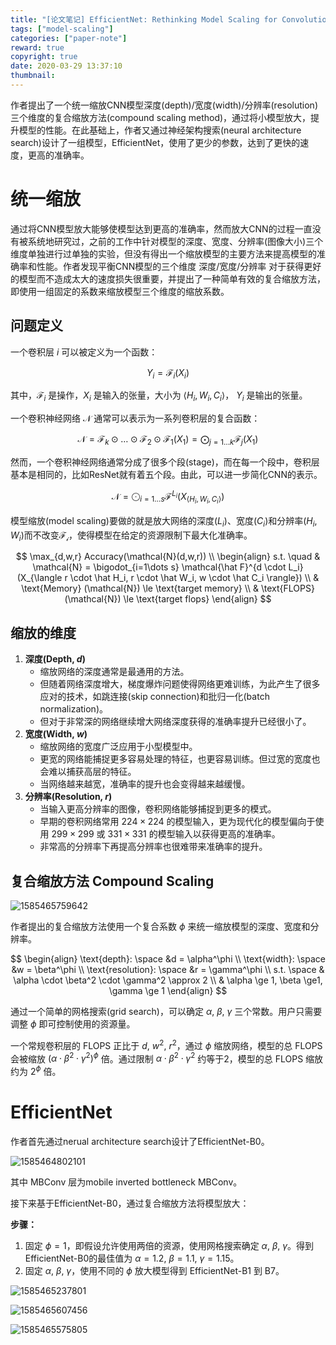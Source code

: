 ```yaml
---
title: "[论文笔记] EfficientNet: Rethinking Model Scaling for Convolutional Neural Networks"
tags: ["model-scaling"]
categories: ["paper-note"]
reward: true
copyright: true
date: 2020-03-29 13:37:10
thumbnail:
---
```




作者提出了一个统一缩放CNN模型深度(depth)/宽度(width)/分辨率(resolution)三个维度的复合缩放方法(compound scaling method)，通过将小模型放大，提升模型的性能。在此基础上，作者又通过神经架构搜索(neural architecture search)设计了一组模型，EfficientNet，使用了更少的参数，达到了更快的速度，更高的准确率。

<!--more-->

# 统一缩放

通过将CNN模型放大能够使模型达到更高的准确率，然而放大CNN的过程一直没有被系统地研究过，之前的工作中针对模型的深度、宽度、分辨率(图像大小)三个维度单独进行过单独的实验，但没有得出一个缩放模型的主要方法来提高模型的准确率和性能。作者发现平衡CNN模型的三个维度 深度/宽度/分辨率 对于获得更好的模型而不造成太大的速度损失很重要，并提出了一种简单有效的复合缩放方法，即使用一组固定的系数来缩放模型三个维度的缩放系数。

## 问题定义

一个卷积层 $i$ 可以被定义为一个函数：

$$
Y_i = \mathcal{F}_i(X_i)
$$

其中，$\mathcal{F}_i$ 是操作，$X_i$ 是输入的张量，大小为 $\langle H_i, W_i, C_i \rangle$， $Y_i$ 是输出的张量。

一个卷积神经网络 $\mathcal{N}$ 通常可以表示为一系列卷积层的复合函数：

$$
\mathcal{N} = \mathcal{F}_k \odot \dots \odot \mathcal{F}_2 \odot \mathcal{F}_1(X_1) = \bigodot_{j=1 \dots k} \mathcal{F}_j (X_1)
$$

然而，一个卷积神经网络通常分成了很多个段(stage)，而在每一个段中，卷积层基本是相同的，比如ResNet就有着五个段。由此，可以进一步简化CNN的表示。

$$
\mathcal{N} = \bigodot_{i=1\dots s} \mathcal{F}^{L_i}(X_{\langle H_i, W_i, C_i \rangle})
$$

模型缩放(model scaling)要做的就是放大网络的深度($L_i$)、宽度($C_i$)和分辨率($H_i, W_i$)而不改变$\mathcal{F_i}$，使得模型在给定的资源限制下最大化准确率。

$$
\max_{d,w,r} Accuracy(\mathcal{N}(d,w,r)) \\
\begin{align}
s.t. \quad
& \mathcal{N} = \bigodot_{i=1\dots s} \mathcal{\hat F}^{d \cdot L_i}(X_{\langle r \cdot \hat H_i, r \cdot \hat W_i, w \cdot \hat C_i \rangle}) \\
& \text{Memory} (\mathcal{N}) \le \text{target memory} \\
& \text{FLOPS} (\mathcal{N}) \le \text{target flops}
\end{align}
$$

## 缩放的维度

1. **深度(Depth, $d$)**
   + 缩放网络的深度通常是最通用的方法。
   + 但随着网络深度增大，梯度爆炸问题使得网络更难训练，为此产生了很多应对的技术，如跳连接(skip connection)和批归一化(batch normalization)。
   + 但对于非常深的网络继续增大网络深度获得的准确率提升已经很小了。
2. **宽度(Width, $w$)**
   + 缩放网络的宽度广泛应用于小型模型中。
   + 更宽的网络能捕捉更多容易处理的特征，也更容易训练。但过宽的宽度也会难以捕获高层的特征。
   + 当网络越来越宽，准确率的提升也会变得越来越缓慢。
3. **分辨率(Resolution, $r$)**
   + 当输入更高分辨率的图像，卷积网络能够捕捉到更多的模式。
   + 早期的卷积网络常用 $224 \times 224$ 的模型输入，更为现代化的模型偏向于使用 $299 \times 299$ 或 $331 \times 331$ 的模型输入以获得更高的准确率。
   + 非常高的分辨率下再提高分辨率也很难带来准确率的提升。

## 复合缩放方法 Compound Scaling

![1585465759642](efficientnet/1585465759642.png)

作者提出的复合缩放方法使用一个复合系数 $\phi$ 来统一缩放模型的深度、宽度和分辨率。

$$
\begin{align}
\text{depth}: \space &d = \alpha^\phi \\
\text{width}: \space &w = \beta^\phi \\
\text{resolution}: \space &r = \gamma^\phi \\
s.t. \space & \alpha \cdot \beta^2 \cdot \gamma^2 \approx 2 \\
& \alpha \ge 1, \beta \ge1, \gamma \ge 1
\end{align}
$$

通过一个简单的网格搜索(grid search)，可以确定 $\alpha$, $\beta$, $\gamma$ 三个常数。用户只需要调整 $\phi$ 即可控制使用的资源量。

一个常规卷积层的 FLOPS 正比于 $d$, $w^2$, $r^2$，通过 $\phi$ 缩放网络，模型的总 FLOPS 会被缩放 $(\alpha \cdot \beta^2 \cdot \gamma^2)^\phi$ 倍。通过限制 $\alpha \cdot \beta^2 \cdot \gamma^2$ 约等于2，模型的总 FLOPS 缩放约为 $2^\phi$ 倍。



# EfficientNet

作者首先通过nerual architecture search设计了EfficientNet-B0。

![1585464802101](efficientnet/1585464802101.png)

其中 $\text{MBConv}$ 层为mobile inverted bottleneck MBConv。

接下来基于EfficientNet-B0，通过复合缩放方法将模型放大：

**步骤：**

1. 固定 $\phi = 1$，即假设允许使用两倍的资源，使用网格搜索确定 $\alpha$, $\beta$, $\gamma$。得到EfficientNet-B0的最佳值为 $\alpha=1.2$, $\beta=1.1$, $\gamma=1.15$。
2. 固定 $\alpha$, $\beta$, $\gamma$，使用不同的 $\phi$ 放大模型得到 EfficientNet-B1 到 B7。

![1585465237801](efficientnet/1585465237801.png)

![1585465607456](efficientnet/1585465607456.png)

![1585465575805](efficientnet/1585465575805.png)